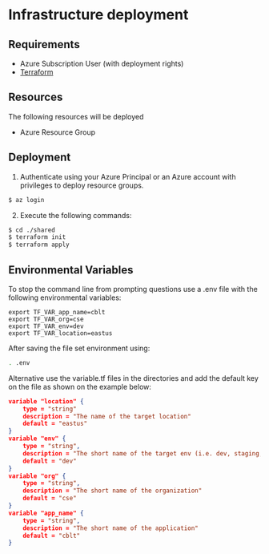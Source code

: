 # Infrastructure deployment

## Requirements

- Azure Subscription User (with deployment rights)
- [Terraform](https://www.terraform.io/downloads.html)

## Resources

The following resources will be deployed
- Azure Resource Group

## Deployment

1. Authenticate using your Azure Principal or an Azure account with privileges to deploy resource groups.

``` bash
$ az login
```

2. Execute the following commands:

``` bash
$ cd ./shared
$ terraform init
$ terraform apply
```

## Environmental Variables 

To stop the command line from prompting questions use a .env file with the following environmental variables:

```
export TF_VAR_app_name=cblt
export TF_VAR_org=cse
export TF_VAR_env=dev
export TF_VAR_location=eastus
```

After saving the file set environment using:

``` bash
. .env
```

Alternative use the variable.tf files in the directories and add the default key on the file as shown on the example below:

``` json
variable "location" {
    type = "string"
    description = "The name of the target location"
    default = "eastus"
}
variable "env" {
    type = "string",
    description = "The short name of the target env (i.e. dev, staging, or prod)"
    default = "dev"
}
variable "org" {
    type = "string",
    description = "The short name of the organization"
    default = "cse"
}
variable "app_name" {
    type = "string",
    description = "The short name of the application"
    default = "cblt"
}

```